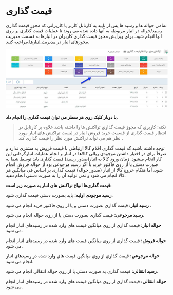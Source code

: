 # قیمت گذاری

تمامی حواله ها و رسید ها پس از تایید به کارتابل کاربر یا کاربرانی که مجوز قیمت گذاری رسید/حواله در انبار مربوطه به آنها داده شده می روند تا عملیات قیمت گذاری بر روی آنها انجام شود. برای ویرایش مجوز قیمت گذاری کاربران در انبارها به قسمت مدیریت مجوزهای انبار در [مدیریت انبارها ](https://github.com/1stco/PayamGostarDocs/blob/master/help%202.5.4/Settings/Warehouse-management/Warehouse-management.md)مراجعه کنید.

![](GheymatGozari.jpg)

**با دوبار کلیک روی هر سطر می توان قیمت گذاری را انجام داد.**

> نکته: کاربری که مجوز قیمت گذاری تراکنش ها را داشته باشد  علاوه بر کارتابل در انتظار قیمت گذاری از قسمت خرید فروش انبار در لیست تراکنش های انبار مورد نظر  هم می تواند تراکنش مورد نظر را قیمت گذاری کند .


 توجه داشته باشید که قیمت گذاری اقلام کالا ارتباطی با قیمت فروش به مشتری ندارد و صرفاً برای در اختیار داشتن موجودی ریالی کالاها در انبار و انجام عملیات انبارگردانی این کار انجام میشود. زمان ورود کالا به انبار(صدور رسید) قیمت گذاری باید توسط شما به صورت دستی یا از روی فاکتور خرید یا  اگر رسید مرجوعی بود از حواله فروش انجام شود، اما هنگام خروج کالا از انبار (صدور حواله) قیمت گذاری بر اساس فی میانگین هر کالا انجام می شود و نمی توانید آن را به صورت دستی انجام دهید.

**قیمت گذاری‌ها انواع تراکنش های انبار به صورت زیر است:**

**رسید موجودی اولیه:** باید  بصورت دستی قیمت گذاری  شود.

**رسید انبار:** قیمت گذاری بصورت دستی و یا از روی فاکتور خرید انجام می شود .

**رسید مرجوعی:** قیمت گذاری  بصورت دستی یا از روی حواله انجام می شود.

**حواله انبار:**  قیمت گذاری از روی میانگین قیمت های وارد شده در رسیدهای انبار انجام می شود. 

**حواله فروش:**  قیمت گذاری از روی میانگین قیمت های وارد شده در رسیدهای انبار انجام می شود. 

**حواله مرجوعی:**  قیمت گذاری از روی میانگین قیمت های وارد شده در رسیدهای انبار انجام می شود. 

**رسید انتقالی:** قیمت گذاری به صورت دستی یا از روی حواله انتقالی انجام می شود.

**حواله انتقالی:**  قیمت گذاری از روی میانگین قیمت های وارد شده در رسیدهای انبار انجام می شود.